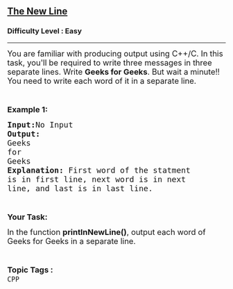 <h2><a href="https://practice.geeksforgeeks.org/problems/the-new-line/1?page=8&difficulty[]=0&status[]=unsolved&sortBy=submissions">The New Line</a></h2><h3>Difficulty Level : Easy</h3><hr><div class="problems_problem_content__Xm_eO" bis_skin_checked="1"><p><span style="font-size:18px">You are familiar with producing output using C++/C. In this task, you'll be required to write three messages in three separate lines. Write <strong>Geeks for Geeks</strong>. But wait a minute!! You need to write each word of it in a separate line.</span></p>

<p>&nbsp;</p>

<p><span style="font-size:18px"><strong>Example 1:</strong></span></p>

<pre><span style="font-size:18px"><strong>Input:</strong>No Input
<strong>Output:
</strong>Geeks
for
Geeks
<strong>Explanation: </strong>First word of the statment
is in first line, next word is in next
line, and last is in last line.</span></pre>

<p>&nbsp;</p>

<p><span style="font-size:18px"><strong>Your Task:</strong></span></p>

<p><span style="font-size:18px">In the function <strong>printInNewLine()</strong>, output each word of Geeks for Geeks in a separate line.</span></p>
</div><br><p><span style=font-size:18px><strong>Topic Tags : </strong><br><code>CPP</code>&nbsp;